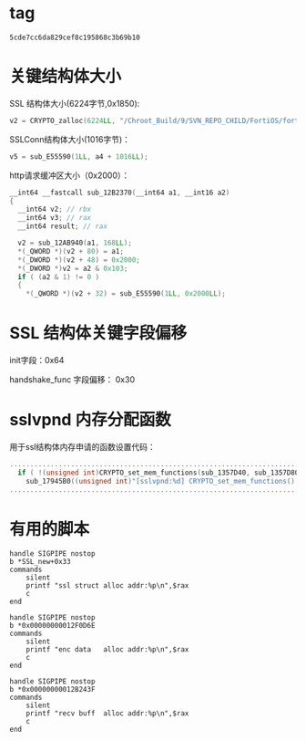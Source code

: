 # tag

```
5cde7cc6da829cef8c195868c3b69b10
```

# 关键结构体大小

SSL 结构体大小(6224字节,0x1850):

```c
v2 = CRYPTO_zalloc(6224LL, "/Chroot_Build/9/SVN_REPO_CHILD/FortiOS/fortinet/migbase/openssl/ssl/ssl_lib.c", 682LL);
```

SSLConn结构体大小(1016字节)：

```c
v5 = sub_E55590(1LL, a4 + 1016LL);
```

http请求缓冲区大小（0x2000）：

```c
__int64 __fastcall sub_12B2370(__int64 a1, __int16 a2)
{
  __int64 v2; // rbx
  __int64 v3; // rax
  __int64 result; // rax

  v2 = sub_12AB940(a1, 168LL);
  *(_QWORD *)(v2 + 80) = a1;
  *(_DWORD *)(v2 + 48) = 0x2000;
  *(_DWORD *)v2 = a2 & 0x103;
  if ( (a2 & 1) != 0 )
  {
    *(_QWORD *)(v2 + 32) = sub_E55590(1LL, 0x2000LL);
```

# SSL 结构体关键字段偏移

init字段：0x64

handshake_func 字段偏移： 0x30

# sslvpnd 内存分配函数

用于ssl结构体内存申请的函数设置代码：

```c
..........................................................................................
  if ( !(unsigned int)CRYPTO_set_mem_functions(sub_1357D40, sub_1357D80, sub_1357D60) )
    sub_17945B0((unsigned int)"[sslvpnd:%d] CRYPTO_set_mem_functions() failed.\n", dword_3394538, v2, v3, v4, v5);
..........................................................................................
```

# 有用的脚本

```
handle SIGPIPE nostop
b *SSL_new+0x33
commands
    silent
    printf "ssl struct alloc addr:%p\n",$rax
    c
end

handle SIGPIPE nostop
b *0x00000000012F0D6E
commands
    silent
    printf "enc data   alloc addr:%p\n",$rax
    c
end

handle SIGPIPE nostop
b *0x00000000012B243F
commands
    silent
    printf "recv buff  alloc addr:%p\n",$rax
    c
end
```

